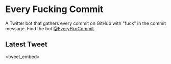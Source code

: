# Every Fucking Commit

A Twitter bot that gathers every commit on GitHub with "fuck" in the commit message. Find the bot [@EveryFknCommit](https://twitter.com/EveryFknCommit).

## Latest Tweet

<tweet_embed>
